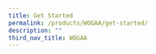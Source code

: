 ```yaml
---
title: Get Started
permalink: /products/WOGAA/get-started/
description: ""
third_nav_title: WOGAA
---
```

